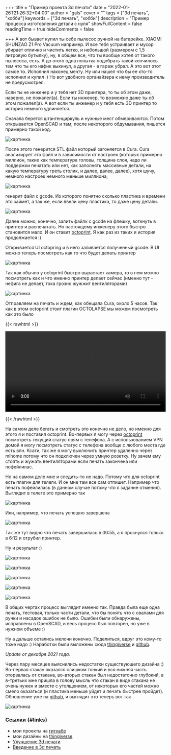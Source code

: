 +++
title = "Пример проекта 3d печати"
date = "2022-01-26T21:26:32+04:00"
author = "gals"
cover = ""
tags = ["3d печать", "хобби"]
keywords = ["3d печать", "хобби"]
description = "Пример процесса изготовления детали с нуля"
showFullContent = false
readingTime = true
hideComments = false

+++
А вот бывает купил ты себе пылесос ручной на батарейке. XIAOMI SHUNZAO Z1 Pro Vacuum например. И все тебя устраивает и мусор убирает отлично и чистить легко, и небольшой (размером с 1,5 литровую бутылку), ну, в общем все, что ты вообще хотел от такого пылесоса, есть. А до этого одна попытка подобрать такой кончилось тем что ты его нафик выкинул, а другая - в гараж убрал. А это вот этот самое то. Исполнил наконец мечту. Ну или нашел что бы ее кто-то исполнил и купил :)  Но вот удобного органайзера к нему производитель не предусмотрел.

Если ты не инженер и у тебя нет 3D принтера, то ты об этом даже, наверно, не пожалел(а). Если ты инженер, то возможно даже ты об этом пожалел(а). А вот если ты инженер и у тебя есть 3D принтер то история немного удлиняется.

Сначала берется штангенциркуль и нужные мест обмериваются. Потом открывается OpenSCAD и там, после некоторого обдумывания, пишется примерно такой код.

![картинка](openscad-3d-v-1024x574.png)

После этого генерится STL файл который загоняется в Cura. Cura анализирует это файл и  в зависимости от настроек (которых примерно миллион, такие как температура головы, толщина слоя, надо ли поддержки печатать или нет, как заполнять массивные детали, на какую температуру греть столик, и далее, далее, далее),  хотя шучу, немного настроек немного меньше миллиона,

![картинка](cura-3d-v-0.png)

генерит файл с gcode. Из которого понятно сколько пластика и времени это займет, а так же, если ввели цену пластика, то даже цену детали.

![картинка](cura-3d-v-1024x536.png)

Далее можно, конечно, залить файлк с gcode на флешку, воткнуть в принтер и распечатать. Но настоящему инженеру этого быстро становится мало. И он ставит [octoprint](https://octoprint.org/). Я как раз из таких и история продолжается :)

Открывается UI octopring и в него заливается полученный gcode. В UI можно теперь посмотреть как то что будет делать принтер

![картинка](octoprint-3d-v-0-945x1024.png)

Так как обычно у octoprint быстро вырастает камера, то в нем можно посмотреть как  и что именно принтер  делает сейчас (именно тут - нефига не делает, тока грозно жужжит вентиляторами)

![картинка](octoprint-3d-v-1-1024x928.png)

Отправляем на печать и ждем, как обещала Cura, около 5 часов. Так как в этом octoprint стоит плагин OCTOLAPSE мы можем посмотреть как это было

{{< rawhtml >}}

<video width=100% controls autoplay>
    <source src="3d-print.mp4" type="video/mp4">
    Your browser does not support the video tag.
</video>

{{< /rawhtml >}}


На самом деле бегать и смотреть это конечно не дело, но именно для этого я и поставил octoprint. Во-первых я могу через [octoprint](https://play.google.com/store/apps/details?id=com.kabacon.octoremote&hl=ru&gl=US) посмотреть текущий статус прям с телефона. А с использованием VPN домой я могу посмотреть статус с телефона вообще с любого места где есть впн. Ксати, так же я могу выключить принтер удаленно через mihome потому что он подключен через умную розетку. Ну зачем ему стоять и жужать вентиляторами если печать закончена или пофейлилас.

Но на самом деле мне и следить-то не надо. Потому что для octoprint есть плагин для телеги. И он мне там все сам отпишет. Например что печать пофейлилась (в данном случае потому что я задание отменил). Выглядит в телеге это примерно так

![картинка](3d-telegram-0.png)

Или, например, что печать успешно завершена

![картинка](octoprint-3d-v-2.png)

Так же тут  видно что печать завершилась в 00:55, а я проснулся только в 6:12 и отрубил принтер.

Ну и результат :)

![картинка](IMG20210613082142-1024x755.jpg)

![картинка](IMG20210613082152-1024x665.jpg)

![картинка](IMG20210613082125-1024x588.jpg)

![картинка](IMG20210613082115-866x1024.jpg)

![картинка](IMG20210613082102-390x1024.jpg)

В общих чертах процесс выглядит именно так. Правда была еще одна печать, тестовая, только части детали, что бы понять что с овалами для ручки и насадок ошибок не было. Ошибки были обнаружены, исправлены в OpenSCAD, и весь процесс был повторен, но уже в нужном объеме :)

Ну а дальше остались мелочи конечно. Поделиться, вдруг это кому-то тоже надо :) Наработки были выложены сюда [thingiverse](https://www.thingiverse.com/thing:4884652) и [github](https://github.com/sergeygalkin/3d_print/commit/b5ba629936540a93419ff893a336af6d31f3c18e).

_Update от декабря 2021 года._

Через пару месяцев выяснились недостатки существующего дизайна :) Во-первая стакан оказался слишком тонкий и вся нижняя часть оторвалась от стакана, во-вторых стакан был недостаточно глубокий, а в-третьих мне пришла в голову мысль что стакан в виде стакана не очень нужен и вместе с утолщением, от некоторых его частей можно смело оказаться (и пластика меньше уйдет и печать быстрее пройдет). Обновление уже на [github](https://github.com/sergeygalkin/3d_print/commit/436efe41638fbdf7893d969ec3308921668219b0), и выглядит это теперь вот так

![картинка](20211202_122942-690x1024.jpg)

### Ссылки {#links}

- мои проекты на [гитхабе](https://github.com/sergeygalkin/3d_print)
- мои дизайны на [thingiverse](https://www.thingiverse.com/sergeygals/designs)
- [Улучшение 3d печати](/posts/3d-print-advanced/)
- [Введение в 3d печать](/posts/3d-print-intro/)
